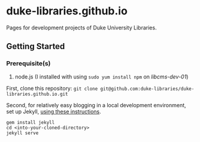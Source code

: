duke-libraries.github.io
========================

Pages for development projects of Duke University Libraries.

## Getting Started

### Prerequisite(s)
1. node.js (I installed with using `sudo yum install npm` on *libcms-dev-01*)

First, clone this repository:
`git clone git@github.com:duke-libraries/duke-libraries.github.io.git`

Second, for relatively easy blogging in a local development environment, set up Jekyll, [using these instructions](http://jekyllrb.com/docs/quickstart/).

```
gem install jekyll
cd <into-your-cloned-directory>
jekyll serve
```

